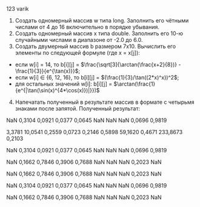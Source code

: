 123 varik
1. Создать одномерный массив w типа long. Заполнить его чётными числами от 4 до 16 включительно в порядке убывания.
2. Создать одномерный массив x типа double. Заполнить его 10-ю случайными числами в диапазоне от -2.0 до 6.0.
3. Создать двумерный массив b размером 7x10. Вычислить его элементы по следующей формуле (где x = x[j]):
  - если w[i] = 14, то b[i][j] = $\frac{\sqrt[3]{\arctan(\frac{x+2}{8})} - \frac{1}{3}}{e^{\tan(x)}}$;
  - если w[i] $\in$ {6, 12, 16}, то b[i][j] = $(\frac{1}{3}/\tan((2*x)^x))^2$;
  - для остальных значений w[i]: b[i][j] = $\arctan(\frac{1}{e^{|\tan(\sin(x)^{4*\cos(x)})|}})$
4. Напечатать полученный в результате массив в формате с четырьмя знаками после запятой.
Полученный результат:

NaN	0,3104	0,0921	0,0377	0,0645	NaN	NaN	NaN	0,0696	0,9819

3,3781	10,0541	0,2559	0,0723	0,2146	0,5898	59,1620	0,4671	233,8673	0,2103

NaN	0,3104	0,0921	0,0377	0,0645	NaN	NaN	NaN	0,0696	0,9819

NaN	0,1662	0,7846	0,3906	0,7688	NaN	NaN	NaN	0,2023	NaN

NaN	0,1662	0,7846	0,3906	0,7688	NaN	NaN	NaN	0,2023	NaN

NaN	0,3104	0,0921	0,0377	0,0645	NaN	NaN	NaN	0,0696	0,9819

NaN	0,1662	0,7846	0,3906	0,7688	NaN	NaN	NaN	0,2023	NaN	